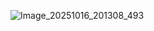 

![Image_20251016_201308_493](https://github.com/user-attachments/assets/2324268a-f7ad-4072-b4f5-ac93dbf8157f)



